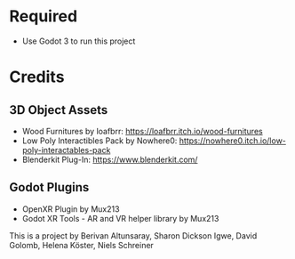 # Required
- Use Godot 3 to run this project

# Credits
## 3D Object Assets
- Wood Furnitures by loafbrr: https://loafbrr.itch.io/wood-furnitures
- Low Poly Interactibles Pack by Nowhere0: https://nowhere0.itch.io/low-poly-interactables-pack
- Blenderkit Plug-In: https://www.blenderkit.com/

## Godot Plugins
- OpenXR Plugin by Mux213
- Godot XR Tools - AR and VR helper library by Mux213

This is a project by Berivan Altunsaray, Sharon Dickson Igwe, David Golomb, Helena Köster, Niels Schreiner

